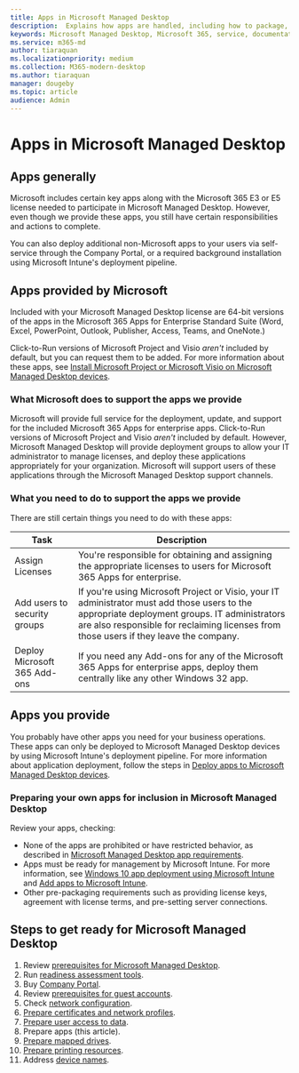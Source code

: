 ```yaml
---
title: Apps in Microsoft Managed Desktop 
description:  Explains how apps are handled, including how to package, deploy, and support them.
keywords: Microsoft Managed Desktop, Microsoft 365, service, documentation
ms.service: m365-md
author: tiaraquan
ms.localizationpriority: medium
ms.collection: M365-modern-desktop
ms.author: tiaraquan
manager: dougeby
ms.topic: article
audience: Admin
---
```


# Apps in Microsoft Managed Desktop

<!--This topic is the target for 2 "Learn more" links in the Admin Portal (aka.ms/app-overview;app-package); also target for link from Online resources (aka.ms/app-overviewmmd-app-prep) do not delete.-->

<!--Applications: supported/onboard/deployment -->

## Apps generally

Microsoft includes certain key apps along with the Microsoft 365 E3 or E5 license needed to participate in Microsoft Managed Desktop. However, even though we provide these apps, you still have certain responsibilities and actions to complete.

You can also deploy additional non-Microsoft apps to your users via self-service through the Company Portal, or a required background installation using Microsoft Intune's deployment pipeline.

## Apps provided by Microsoft

Included with your Microsoft Managed Desktop license are 64-bit versions of the apps in the Microsoft 365 Apps for Enterprise Standard Suite (Word, Excel, PowerPoint, Outlook, Publisher, Access, Teams, and OneNote.)

Click-to-Run versions of Microsoft Project and Visio *aren't* included by default, but you can request them to be added. For more information about these apps, see [Install Microsoft Project or Microsoft Visio on Microsoft Managed Desktop devices](../get-started/project-visio.md).

### What Microsoft does to support the apps we provide

Microsoft will provide full service for the deployment, update, and support for the included Microsoft 365 Apps for enterprise apps. Click-to-Run versions of Microsoft Project and Visio *aren't* included by default. However, Microsoft Managed Desktop will provide deployment groups to allow your IT administrator to manage licenses, and deploy these applications appropriately for your organization. Microsoft will support users of these applications through the Microsoft Managed Desktop support channels.

### What you need to do to support the apps we provide

There are still certain things you need to do with these apps:

| Task | Description |
| ------ | ------ |
| Assign Licenses | You're responsible for obtaining and assigning the appropriate licenses to users for Microsoft 365 Apps for enterprise. |
| Add users to security groups | If you're using Microsoft Project or Visio, your IT administrator must add those users to the appropriate deployment groups. IT administrators are also responsible for reclaiming licenses from those users if they leave the company. |
| Deploy Microsoft 365 Add-ons | If you need any Add-ons for any of the Microsoft 365 Apps for enterprise apps, deploy them centrally like any other Windows 32 app.

## Apps you provide

You probably have other apps you need for your business operations. These apps can only be deployed to Microsoft Managed Desktop devices by using Microsoft Intune's deployment pipeline. For more information about application deployment, follow the steps in [Deploy apps to Microsoft Managed Desktop devices](../get-started/deploy-apps.md).

### Preparing your own apps for inclusion in Microsoft Managed Desktop

Review your apps, checking:

- None of the apps are prohibited or have restricted behavior, as described in [Microsoft Managed Desktop app requirements](../service-description/mmd-app-requirements.md).
- Apps must be ready for management by Microsoft Intune. For more information, see [Windows 10 app deployment using Microsoft Intune](/intune/apps-windows-10-app-deploy) and [Add apps to Microsoft Intune](/intune/apps-add).
- Other pre-packaging requirements such as providing license keys, agreement with license terms, and pre-setting server connections.

## Steps to get ready for Microsoft Managed Desktop

1. Review [prerequisites for Microsoft Managed Desktop](prerequisites.md).
1. Run [readiness assessment tools](readiness-assessment-tool.md).
1. Buy [Company Portal](../get-started/company-portal.md).
1. Review [prerequisites for guest accounts](guest-accounts.md).
1. Check [network configuration](network.md).
1. [Prepare certificates and network profiles](certs-wifi-lan.md).
1. [Prepare user access to data](authentication.md).
1. Prepare apps (this article).
1. [Prepare mapped drives](mapped-drives.md).
1. [Prepare printing resources](printing.md).
1. Address [device names](address-device-names.md).
